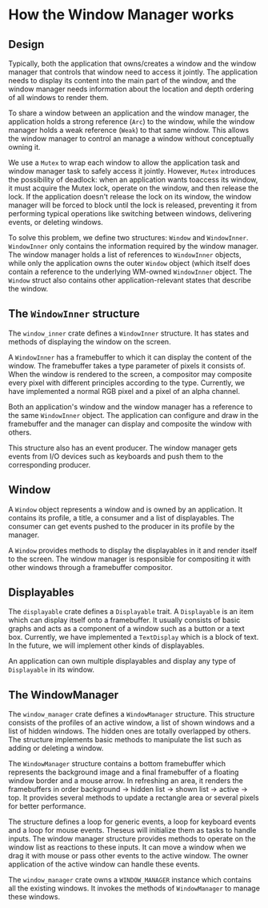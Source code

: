# How the Window Manager works

## Design

Typically, both the application that owns/creates a window and the window manager that controls that window need to access it jointly. The application needs to display its content into the main part of the window, and the window manager needs information about the location and depth ordering of all windows to render them. 

To share a window between an application and the window manager, the application holds a strong reference (`Arc`) to the window, while the window manager holds a weak reference (`Weak`) to that same window. This allows the window manager to control an manage a window without conceptually owning it.

We use a `Mutex` to wrap each window to allow the application task and window manager task to safely access it jointly. However, `Mutex` introduces the possibility of deadlock: when an application wants toaccess its window, it must acquire the Mutex lock, operate on the window, and then release the lock. If the application doesn't release the lock on its window, the window manager will be forced to block until the lock is released, preventing it from performing typical operations like switching between windows, delivering events, or deleting windows.

To solve this problem, we define two structures: `Window` and `WindowInner`. `WindowInner` only contains the information required by the window manager. The window manager holds a list of references to `WindowInner` objects, while only the application owns the outer `Window` object (which itself does contain a reference to the underlying WM-owned `WindowInner` object. The `Window` struct also contains other application-relevant states that describe the window.

## The `WindowInner` structure

The `window_inner` crate defines a `WindowInner` structure. It has states and methods of displaying the window on the screen.

A `WindowInner` has a framebuffer to which it can display the content of the window. The framebuffer takes a type parameter of pixels it consists of. When the window is rendered to the screen, a compositor may composite every pixel with different principles according to the type. Currently, we have implemented a normal RGB pixel and a pixel of an alpha channel.

Both an application's window and the window manager has a reference to the same `WindowInner` object. The application can configure and draw in the framebuffer and the manager can display and composite the window with others.

This structure also has an event producer. The window manager gets events from I/O devices such as keyboards and push them to the corresponding producer.


## Window

A `Window` object represents a window and is owned by an application. It contains its profile, a title, a consumer and a list of displayables. The consumer can get events pushed to the producer in its profile by the manager.

A `Window` provides methods to display the displayables in it and render itself to the screen. The window manager is responsible for compositing it with other windows through a framebuffer compositor.

## Displayables

The `displayable` crate defines a `Displayable` trait. A `Displayable` is an item which can display itself onto a framebuffer. It usually consists of basic graphs and acts as a component of a window such as a button or a text box. Currently, we have implemented a `TextDisplay` which is a block of text. In the future, we will implement other kinds of displayables.

An application can own multiple displayables and display any type of `Displayable` in its window.

## The WindowManager

The `window_manager` crate defines a `WindowManager` structure. This structure consists of the profiles of an active window, a list of shown windows and a list of hidden windows. The hidden ones are totally overlapped by others. The structure implements basic methods to manipulate the list such as adding or deleting a window.

The `WindowManager` structure contains a bottom framebuffer which represents the background image and a final framebuffer of a floating window border and a mouse arrow. In refreshing an area, it renders the framebuffers in order background -> hidden list -> shown list -> active -> top. It provides several methods to update a rectangle area or several pixels for better performance.

The structure defines a loop for generic events, a loop for keyboard events and a loop for mouse events. Theseus will initialize them as tasks to handle inputs. The window manager structure provides methods to operate on the window list as reactions to these inputs. It can move a window when we drag it with mouse or pass other events to the active window. The owner application of the active window can handle these events.

The `window_manager` crate owns a `WINDOW_MANAGER` instance which contains all the existing windows. It invokes the methods of `WindowManager` to manage these windows.

